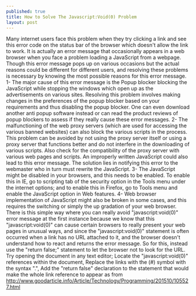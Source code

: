 ```yaml
---
published: true
title: How to Solve The Javascript:Void(0) Problem
layout: post
---
```

Many internet users face this problem when they try clicking a link and see this error code on the status bar of the browser which doesn't allow the link to work. It is actually an error message that occasionally appears in a web browser when you face a problem loading a JavaScript from a webpage. Though this error message pops up on various occasions but the actual reasons could be different for different users, and resolving these problems is necessary by knowing the most possible reasons for this error message.
1- The major cause of this error message is the Popup blocker blocking the JavaScript while stopping the windows which open up as the advertisements on various sites. Resolving this problem involves making changes in the preferences of the popup blocker based on your requirements and thus disabling the popup blocker. One can even download another anti popup software instead or can read the product reviews of popup blockers to assess if they really cause these error messages.
2- The malfunctioning of the web proxy servers (which are used for accessing the various banned websites) can also block the various scripts in the process. This problem can be avoided by not using the proxy server itself or using a proxy server that functions better and do not interfere in the downloading of various scripts. Also check for the compatibility of the proxy server with various web pages and scripts.
An improperly written JavaScript could also lead to this error message. The solution lies in notifying this error to the webmaster who in turn must rewrite the JavaScript.
3- The JavaScript might be disabled in your browsers, and this needs to be enabled. To enable this in IE, go to scripting tab of the security option in the Tools menu under the internet options; and to enable this in Firefox, go to Tools menu and enable the JavaScript option in Web features.
4- Web browser implementation of JavaScript might also be broken in some cases, and this requires the switching or simply the up gradation of your web browser.
There is this simple way where you can really avoid "javascript:void(0)" error message at the first instance because we know that this "javascript:void(0)" can cause certain browsers to really present your web pages in unusual ways, and since the "javascript:void(0)" statement is often occurred when a link has no URL attached to it, and the browser doesn't understand how to react and returns the error message. So for this, instead use the "return false;" statement to let the browser not to look for the URL. Try opening the document in any text editor; Locate the "javascript:void(0)" references within the document, Replace the links with the (#) symbol with the syntax ".", Add the "return false" declaration to the statement that would make the whole link reference to appear as
from http://www.goodarticle.info/Article/Technology/Programming/201510/105527.html
